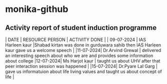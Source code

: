 # monika-github
## Activity report of student induction programme 
| DATE | RESOURCE PERSON | ACTIVITY DONE |
| 09-07-2024 | IAS Harleen kaur |Shabad kirtan was done in gurduwara sahib then IAS Harleen kaur gave us a welcome speech |
|11-07-2024| Dr.Arvind Grewal | delivered an interesting speech about who we are and provides some information about college 
|12-07-2024| Ms Harjot kaur | taught us about UHV after that peer interaction session was happened |
|15-07-2024| Dr.Pyare Lal Garg | gave us informatuion about life living values and taught us about concept of life |
